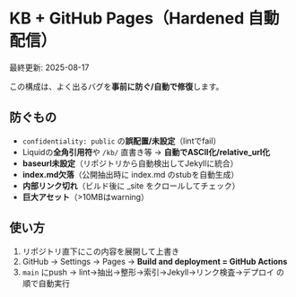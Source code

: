 # KB + GitHub Pages（Hardened 自動配信）
最終更新: 2025-08-17

この構成は、よく出るバグを**事前に防ぐ/自動で修復**します。

## 防ぐもの
- `confidentiality: public` の**誤配置/未設定**（lintでfail）
- Liquidの**全角引用符**や `/kb/` 直書き等 → **自動でASCII化/relative_url化**
- **baseurl未設定**（リポジトリから自動検出してJekyllに統合）
- **index.md欠落**（公開抽出時に index.md のstubを自動生成）
- **内部リンク切れ**（ビルド後に _site をクロールしてチェック）
- **巨大アセット**（>10MBはwarning）

## 使い方
1. リポジトリ直下にこの内容を展開して上書き
2. GitHub → Settings → Pages → **Build and deployment = GitHub Actions**
3. `main` にpush → lint→抽出→整形→索引→Jekyll→リンク検査→デプロイ の順で自動実行
